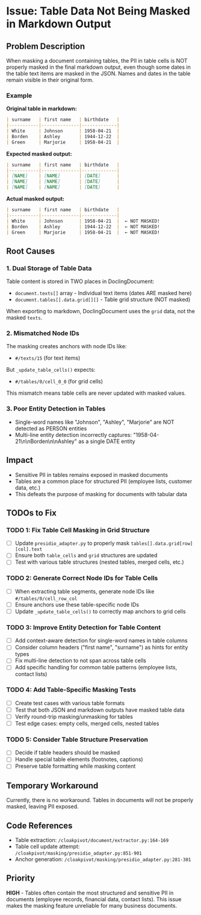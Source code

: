 # Issue: Table Data Not Being Masked in Markdown Output

## Problem Description
When masking a document containing tables, the PII in table cells is NOT properly masked in the final markdown output, even though some dates in the table text items are masked in the JSON. Names and dates in the table remain visible in their original form.

### Example
**Original table in markdown:**
```markdown
| surname   | first name   | birthdate   |
|-----------|--------------|-------------|
| White     | Johnson      | 1958-04-21  |
| Borden    | Ashley       | 1944-12-22  |
| Green     | Marjorie     | 1958-04-21  |
```

**Expected masked output:**
```markdown
| surname   | first name   | birthdate   |
|-----------|--------------|-------------|
| [NAME]    | [NAME]       | [DATE]      |
| [NAME]    | [NAME]       | [DATE]      |
| [NAME]    | [NAME]       | [DATE]      |
```

**Actual masked output:**
```markdown
| surname   | first name   | birthdate   |
|-----------|--------------|-------------|
| White     | Johnson      | 1958-04-21  |  ← NOT MASKED!
| Borden    | Ashley       | 1944-12-22  |  ← NOT MASKED!
| Green     | Marjorie     | 1958-04-21  |  ← NOT MASKED!
```

## Root Causes

### 1. Dual Storage of Table Data
Table content is stored in TWO places in DoclingDocument:
- `document.texts[]` array - Individual text items (dates ARE masked here)
- `document.tables[].data.grid[][]` - Table grid structure (NOT masked)

When exporting to markdown, DoclingDocument uses the `grid` data, not the masked `texts`.

### 2. Mismatched Node IDs
The masking creates anchors with node IDs like:
- `#/texts/15` (for text items)

But `_update_table_cells()` expects:
- `#/tables/0/cell_0_0` (for grid cells)

This mismatch means table cells are never updated with masked values.

### 3. Poor Entity Detection in Tables
- Single-word names like "Johnson", "Ashley", "Marjorie" are NOT detected as PERSON entities
- Multi-line entity detection incorrectly captures: "1958-04-21\n\nBorden\n\nAshley" as a single DATE entity

## Impact
- Sensitive PII in tables remains exposed in masked documents
- Tables are a common place for structured PII (employee lists, customer data, etc.)
- This defeats the purpose of masking for documents with tabular data

## TODOs to Fix

### TODO 1: Fix Table Cell Masking in Grid Structure
- [ ] Update `presidio_adapter.py` to properly mask `tables[].data.grid[row][col].text`
- [ ] Ensure both `table_cells` and `grid` structures are updated
- [ ] Test with various table structures (nested tables, merged cells, etc.)

### TODO 2: Generate Correct Node IDs for Table Cells
- [ ] When extracting table segments, generate node IDs like `#/tables/0/cell_row_col`
- [ ] Ensure anchors use these table-specific node IDs
- [ ] Update `_update_table_cells()` to correctly map anchors to grid cells

### TODO 3: Improve Entity Detection for Table Content
- [ ] Add context-aware detection for single-word names in table columns
- [ ] Consider column headers ("first name", "surname") as hints for entity types
- [ ] Fix multi-line detection to not span across table cells
- [ ] Add specific handling for common table patterns (employee lists, contact lists)

### TODO 4: Add Table-Specific Masking Tests
- [ ] Create test cases with various table formats
- [ ] Test that both JSON and markdown outputs have masked table data
- [ ] Verify round-trip masking/unmasking for tables
- [ ] Test edge cases: empty cells, merged cells, nested tables

### TODO 5: Consider Table Structure Preservation
- [ ] Decide if table headers should be masked
- [ ] Handle special table elements (footnotes, captions)
- [ ] Preserve table formatting while masking content

## Temporary Workaround
Currently, there is no workaround. Tables in documents will not be properly masked, leaving PII exposed.

## Code References
- Table extraction: `/cloakpivot/document/extractor.py:164-169`
- Table cell update attempt: `/cloakpivot/masking/presidio_adapter.py:851-901`
- Anchor generation: `/cloakpivot/masking/presidio_adapter.py:281-301`

## Priority
**HIGH** - Tables often contain the most structured and sensitive PII in documents (employee records, financial data, contact lists). This issue makes the masking feature unreliable for many business documents.